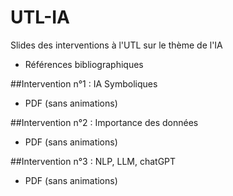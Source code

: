 # UTL-IA
Slides des interventions à l'UTL sur le thème de l'IA

- Références bibliographiques

##Intervention n°1 : IA Symboliques

- PDF (sans animations)

##Intervention n°2 : Importance des données

- PDF (sans animations)

##Intervention n°3 : NLP, LLM, chatGPT

- PDF (sans animations)

